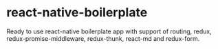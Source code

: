 # react-native-boilerplate
Ready to use react-native boilerplate app with support of routing, redux, redux-promise-middleware, redux-thunk, react-md and redux-form.
